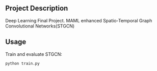 ## Project Description

Deep Learning Final Project. MAML enhanced Spatio-Temporal Graph Convolutional Networks(STGCN)

## Usage

Train and evaluate STGCN: 
```
python train.py
